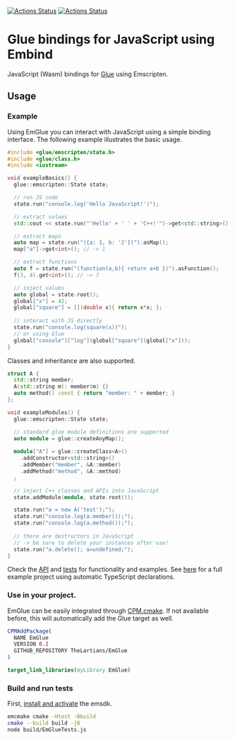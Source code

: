 [![Actions Status](https://github.com/TheLartians/EmGlue/workflows/Build/badge.svg)](https://github.com/TheLartians/EmGlue/actions)
[![Actions Status](https://github.com/TheLartians/EmGlue/workflows/Style/badge.svg)](https://github.com/TheLartians/EmGlue/actions)

# Glue bindings for JavaScript using Embind

JavaScript (Wasm) bindings for [Glue](https://github.com/TheLartians/Glue) using Emscripten.

## Usage

### Example

Using EmGlue you can interact with JavaScript using a simple binding interface.
The following example illustrates the basic usage.

```cpp
#include <glue/emscripten/state.h>
#include <glue/class.h>
#include <iostream>

void exampleBasics() {
  glue::emscripten::State state;

  // run JS code
  state.run("console.log('Hello JavaScript!')");

  // extract values
  std::cout << state.run("'Hello' + ' ' + 'C++!'")->get<std::string>() << std::endl;

  // extract maps
  auto map = state.run("({a: 1, b: '2'})").asMap();
  map["a"]->get<int>(); // -> 1

  // extract functions
  auto f = state.run("(function(a,b){ return a+b })").asFunction();
  f(3, 4).get<int>(); // -> 7

  // inject values
  auto global = state.root();
  global["x"] = 42;
  global["square"] = [](double x){ return x*x; };
  
  // interact with JS directly
  state.run("console.log(square(x))");
  // or using Glue
  global["console"]["log"](global["square"](global["x"]));
}
```

Classes and inheritance are also supported.

```cpp
struct A {
  std::string member;
  A(std::string m): member(m) {}
  auto method() const { return "member: " + member; }
};

void exampleModules() {
  glue::emscripten::State state;

  // standard glue module definitions are supported
  auto module = glue::createAnyMap();
  
  module["A"] = glue::createClass<A>()
    .addConstructor<std::string>()
    .addMember("member", &A::member)
    .addMethod("method", &A::method)
  ;

  // inject C++ classes and APIs into JavaScript
  state.addModule(module, state.root());

  state.run("a = new A('test');");
  state.run("console.log(a.member());");
  state.run("console.log(a.method());");
  
  // there are destructors in JavaScript 
  // -> be sure to delete your instances after use!
  state.run("a.delete(); a=undefined;");
}
```

Check the [API](include/glue/emscripten/state.h) and [tests](test/source/state.cpp) for functionality and examples.
See [here](https://github.com/TheLartians/TypeScriptXX) for a full example project using automatic TypeScript declarations.

### Use in your project.

EmGlue can be easily integrated through [CPM.cmake](https://github.com/TheLartians/CPM.cmake).
If not available before, this will automatically add the Glue target as well.

```cmake
CPMAddPackage(
  NAME EmGlue
  VERSION 0.2
  GITHUB_REPOSITORY TheLartians/EmGlue
)

target_link_libraries(myLibrary EmGlue)
```

### Build and run tests

First, [install and activate](https://emscripten.org/docs/getting_started/downloads.html) the emsdk.

```bash
emcmake cmake -Htest -Bbuild
cmake --build build -j8
node build/EmGlueTests.js
```
